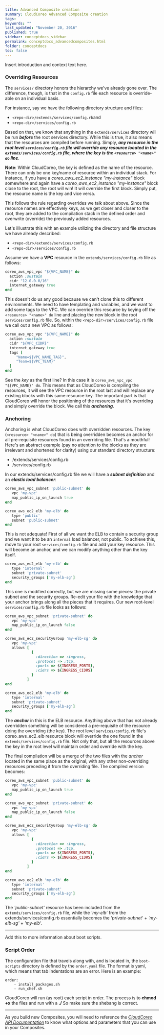 ```yaml
---
title: Advanced Composite creation
summary: CloudCoreo Advanced Composite creation
tags:
keywords: ""
last_updated: "November 20, 2016"
published: true
sidebar: conceptdocs_sidebar
permalink: conceptdocs_advancedcomposites.html
folder: conceptdocs
toc: false
---
```


Insert introduction and context text here.


### Overriding Resources
The `services/` directory honors the hierarchy we've already gone over. The difference, though, is that in the `config.rb` file each resource is override-able on an individual basis.

For instance, say we have the following directory structure and files:

* `<repo-dir>/extends/services/config.rb`and
* `<repo-dir>/services/config.rb`

Based on that, we know that anything in the `extends/services` directory will be run ***before*** the root services directory. While this is true, it also means that the resources are compiled before running. Simply, ***any resource in the root level `services/config.rb` file will override any resource located in the `extends/services/config.rb` file, where the key is the `<resource> "<name>" do` line***.

**Note:** Within CloudCoreo, the key is defined as the name of the resource. There can only be one key/name of resource within an individual stack. For instance, if you have a *coreo_aws_ec2_instance "my-instance"* block somewhere and again have a *coreo_aws_ec2_instance "my-instance"* block close to the root, the root will win! It will override the first block. Simply put, the resource name is the key and vice versa.

This follows the rule regarding overrides we talk about above. Since the resource names are effectively keys, as we get closer and closer to the root, they are added to the compilation stack in the defined order and overwrite (override) the previously added resources. 

Let's illlustrate this with an example utilizing the directory and file structure we have already described:

* `<repo-dir>/extends/services/config.rb`
* `<repo-dir>/services/config.rb`

Assume we have a **VPC** resource in the `extends/services/config.rb` file as follows:  

~~~ ruby  
coreo_aws_vpc_vpc "${VPC_NAME}" do
  action :sustain
  cidr "12.0.0.0/16"
  internet_gateway true
end
~~~  

This doesn't do us any good because we can't clone this to different environments. We need to have templating and variables, and we want to add some tags to the VPC. We can override this resource by keying off the `<resource> "<name>" do` line and placing the new block in the root `services/config.rb` file. So, within the `<repo-dir>/services/config.rb` file we call out a new VPC as follows:  

~~~ ruby  
coreo_aws_vpc_vpc "${VPC_NAME}" do
  action :sustain
  cidr "${VPC_CIDR}"
  internet_gateway true
  tags [
     "Name=${VPC_NAME_TAG}",
     "Team=${VPC_TEAM}"
  ]
end
~~~  

See the *key* as the first line? In this case it is `coreo_aws_vpc_vpc "${VPC_NAME}" do`. This means that as CloudCoreo is compiling the resources, it will see the VPC resource in the root last and will replace any existing blocks with this same resource key. The important part is that CloudCoreo will honor the positioning of the resources that it's overriding and simply override the block. We call this ***anchoring***.

### Anchoring
Anchoring is what CloudCoreo does with overridden resources. The key (`<resource> "<name>" do`) that is being overridden becomes an anchor for all pre-requisite resources found in an overriding file. That's a mouthful! Here's an abstract example (pay no attention to the blocks as they are irrelevant and shortened for clarity) using our standard directory structure:

* <repo-dir>/extends/services/config.rb
* <repo-dir>/services/config.rb

In our extends/services/config.rb file we will have a ***subnet definition*** and an ***elastic load balancer***:  

~~~ ruby  
coreo_aws_vpc_subnet 'public-subnet' do
   vpc 'my-vpc'
   map_public_ip_on_launch true
end

coreo_aws_ec2_elb 'my-elb' do
   type 'public'
   subnet 'public-subnet'
end
~~~  

This is not adequate! First of all we want the ELB to contain a security group and we want it to be an `internal` load balancer, not public. To achieve this, move to your root `services/config.rb` file and add your key resource. This will become an anchor, and we can modify anything other than the key itself.

~~~ ruby  
coreo_aws_ec2_elb 'my-elb' do
   type 'internal'
   subnet 'private-subnet'
   security_groups ['my-elb-sg']
end
~~~  

This one is modified correctly, but we are missing some pieces: the private subnet and the security groups. Re-edit your file with the knowledge that your anchor brings along all the pieces that it requires. Our new root-level `services/config.rb` file looks as follows:

~~~ ruby  
coreo_aws_vpc_subnet 'private-subnet' do
   vpc 'my-vpc'
   map_public_ip_on_launch false
end

coreo_aws_ec2_securityGroup 'my-elb-sg' do
   vpc 'my-vpc'
   allows [ 
            { 
              :direction => :ingress,
              :protocol => :tcp,
              :ports => ${INGRESS_PORTS},
              :cidrs => ${INGRESS_CIDRS}
            }
          ]
end

coreo_aws_ec2_elb 'my-elb' do
   type 'internal'
   subnet 'private-subnet'
   security_groups ['my-elb-sg']
end
~~~  

The ***anchor*** in this is the ELB resource. Anything above that has not already overridden something will be considered a pre-requisite of the resource doing the overriding (the key). The root level `services/config.rb` file's coreo_aws_ec2_elb resource block will override the one found in the `extends/services/config.rb` file. Not only that, but all the resources above the key in the root level will maintain order and override with the key.

The final compilation will be a merge of the two files with the *anchor* located in the same place as the original, with any other non-overriding resources preceding it from the overriding file. The compiled version becomes:  

~~~ ruby  
coreo_aws_vpc_subnet 'public-subnet' do
   vpc 'my-vpc'
   map_public_ip_on_launch true
end

coreo_aws_vpc_subnet 'private-subnet' do
   vpc 'my-vpc'
   map_public_ip_on_launch false
end

coreo_aws_ec2_securityGroup 'my-elb-sg' do
   vpc 'my-vpc'
   allows [ 
            { 
              :direction => :ingress,
              :protocol => :tcp,
              :ports => ${INGRESS_PORTS},
              :cidrs => ${INGRESS_CIDRS}
            }
          ]
end

coreo_aws_ec2_elb 'my-elb' do
   type 'internal'
   subnet 'private-subnet'
   security_groups ['my-elb-sg']
end
~~~  

The *'public-subnet'* resource has been included from the `extends/services/config.rb` file, while the *'my-elb'* from the     extends/services/config.rb   essentially becomes the *'private-subnet'* + *'my-elb-sg'* + *'my-elb'*.  

------

Add this to more information about boot scripts.
### Script Order
The configuration file that travels along with, and is located in, the `boot-scripts` directory is defined by the `order.yaml` file. The format is yaml, which means that tab indentations are an error. Here is an example:  

```  
order:  
    - install_packages.sh
    - run_chef.sh
```  

CloudCoreo will run (as root) each script in order. The process is to **chmod +x** the files and run with a **./<filename>** So make sure the shebang is correct.

-----

As you build new Composites, you will need to reference the [*CloudCoreo API Documentation*](http://docs.cloudcoreo.com/docs/frames/index) to know what options and parameters that you can use in your Composites.  
